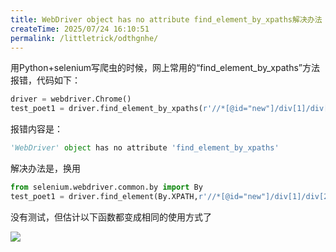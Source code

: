 ```yaml
---
title: WebDriver object has no attribute find_element_by_xpaths解决办法
createTime: 2025/07/24 16:10:51
permalink: /littletrick/odthgnhe/
---
```

用Python+selenium写爬虫的时候，网上常用的“find_element_by_xpaths”方法报错，代码如下：

```python
driver = webdriver.Chrome()
test_poet1 = driver.find_element_by_xpaths(r'//*[@id="new"]/div[1]/div[2]')
```

报错内容是：

```python
'WebDriver' object has no attribute 'find_element_by_xpaths'
```

解决办法是，换用

```python
from selenium.webdriver.common.by import By
test_poet1 = driver.find_element(By.XPATH,r'//*[@id="new"]/div[1]/div[2]')
```

没有测试，但估计以下函数都变成相同的使用方式了

![](https://cdn.nlark.com/yuque/0/2023/png/683747/1686289930922-1e058756-a03f-4b87-ae14-dc581cb414f6.png)